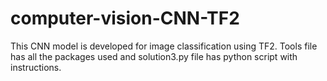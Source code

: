 # computer-vision-CNN-TF2
This CNN model is developed for image classification using TF2. Tools file has all the packages used and solution3.py file has python script with instructions.
